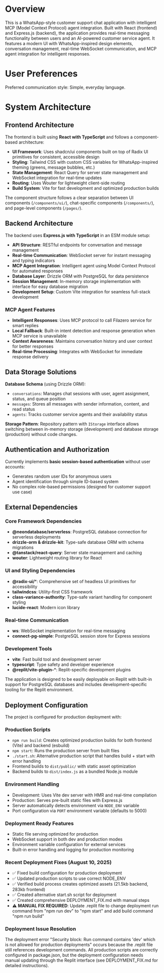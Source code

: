 # Overview

This is a WhatsApp-style customer support chat application with intelligent MCP (Model Context Protocol) agent integration. Built with React (frontend) and Express.js (backend), the application provides real-time messaging functionality between users and an AI-powered customer service agent. It features a modern UI with WhatsApp-inspired design elements, conversation management, real-time WebSocket communication, and MCP agent integration for intelligent responses.

# User Preferences

Preferred communication style: Simple, everyday language.

# System Architecture

## Frontend Architecture

The frontend is built using **React with TypeScript** and follows a component-based architecture:

- **UI Framework**: Uses shadcn/ui components built on top of Radix UI primitives for consistent, accessible design
- **Styling**: Tailwind CSS with custom CSS variables for WhatsApp-inspired theming (greens, message bubbles, etc.)
- **State Management**: React Query for server state management and WebSocket integration for real-time updates
- **Routing**: Uses Wouter for lightweight client-side routing
- **Build System**: Vite for fast development and optimized production builds

The component structure follows a clear separation between UI components (`/components/ui/`), chat-specific components (`/components/`), and page-level components (`/pages/`).

## Backend Architecture

The backend uses **Express.js with TypeScript** in an ESM module setup:

- **API Structure**: RESTful endpoints for conversation and message management
- **Real-time Communication**: WebSocket server for instant messaging and typing indicators  
- **MCP Agent Integration**: Intelligent agent using Model Context Protocol for automated responses
- **Database Layer**: Drizzle ORM with PostgreSQL for data persistence
- **Session Management**: In-memory storage implementation with interface for easy database migration
- **Development Setup**: Custom Vite integration for seamless full-stack development

### MCP Agent Features
- **Intelligent Responses**: Uses MCP protocol to call Filazero service for smart replies
- **Local Fallback**: Built-in intent detection and response generation when MCP service is unavailable
- **Context Awareness**: Maintains conversation history and user context for better responses
- **Real-time Processing**: Integrates with WebSocket for immediate response delivery

## Data Storage Solutions

**Database Schema** (using Drizzle ORM):
- `conversations`: Manages chat sessions with user, agent assignment, status, and queue position
- `messages`: Stores all messages with sender information, content, and read status
- `agents`: Tracks customer service agents and their availability status

**Storage Pattern**: Repository pattern with `IStorage` interface allows switching between in-memory storage (development) and database storage (production) without code changes.

## Authentication and Authorization

Currently implements **basic session-based authentication** without user accounts:
- Generates random user IDs for anonymous users
- Agent identification through simple ID-based system
- No complex role-based permissions (designed for customer support use case)

## External Dependencies

### Core Framework Dependencies
- **@neondatabase/serverless**: PostgreSQL database connection for serverless deployments
- **drizzle-orm & drizzle-kit**: Type-safe database ORM with schema migrations
- **@tanstack/react-query**: Server state management and caching
- **wouter**: Lightweight routing library for React

### UI and Styling Dependencies
- **@radix-ui/***: Comprehensive set of headless UI primitives for accessibility
- **tailwindcss**: Utility-first CSS framework
- **class-variance-authority**: Type-safe variant handling for component styling
- **lucide-react**: Modern icon library

### Real-time Communication
- **ws**: WebSocket implementation for real-time messaging
- **connect-pg-simple**: PostgreSQL session store for Express sessions

### Development Tools
- **vite**: Fast build tool and development server
- **typescript**: Type safety and developer experience
- **@replit/vite-plugin-***: Replit-specific development plugins

The application is designed to be easily deployable on Replit with built-in support for PostgreSQL databases and includes development-specific tooling for the Replit environment.

## Deployment Configuration

The project is configured for production deployment with:

### Production Scripts
- `npm run build`: Creates optimized production builds for both frontend (Vite) and backend (esbuild)
- `npm start`: Runs the production server from built files
- `./start.sh`: Alternative production script that handles build + start with error handling
- Frontend builds to `dist/public/` with static asset optimization
- Backend builds to `dist/index.js` as a bundled Node.js module

### Environment Handling
- Development: Uses Vite dev server with HMR and real-time compilation
- Production: Serves pre-built static files with Express.js
- Server automatically detects environment via `NODE_ENV` variable
- Port configuration via `PORT` environment variable (defaults to 5000)

### Deployment Ready Features
- Static file serving optimized for production
- WebSocket support in both dev and production modes
- Environment variable configuration for external services
- Built-in error handling and logging for production monitoring

### Recent Deployment Fixes (August 10, 2025)
- ✅ Fixed build configuration for production deployment
- ✅ Updated production scripts to use correct NODE_ENV
- ✅ Verified build process creates optimized assets (21.5kb backend, 283kb frontend)
- ✅ Created alternative start.sh script for deployment
- ✅ Created comprehensive DEPLOYMENT_FIX.md with manual steps
- ⚠️ **MANUAL FIX REQUIRED**: Update .replit file to change deployment run command from "npm run dev" to "npm start" and add build command "npm run build"

### Deployment Issue Resolution
The deployment error "Security block: Run command contains 'dev' which is not allowed for production deployments" occurs because the .replit file still references development commands. All production scripts are correctly configured in package.json, but the deployment configuration needs manual updating through the Replit interface (see DEPLOYMENT_FIX.md for detailed instructions).